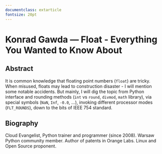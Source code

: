 ```yaml
---
documentclass: extarticle
fontsize: 20pt
---
```


# Konrad Gawda — Float - Everything You Wanted to Know About

## Abstract

It is common knowledge that floating point numbers (`float`) are tricky. When misused, floats may lead to construction disaster - I will mention some notable accidents. But mainly, I will dig the topic from Python interface and rounding methods (`int` vs `round`, `divmod`, `math` library), via special symbols (`NaN`, `Inf`, `-0.0`, …), invoking different processor modes (`FLT_ROUNDS`), down to the bits of IEEE 754 standard.

## Biography

Cloud Evangelist, Python trainer and programmer (since 2008). Warsaw Python community member. Author of patents in Orange Labs. Linux and Open Source proponent.
